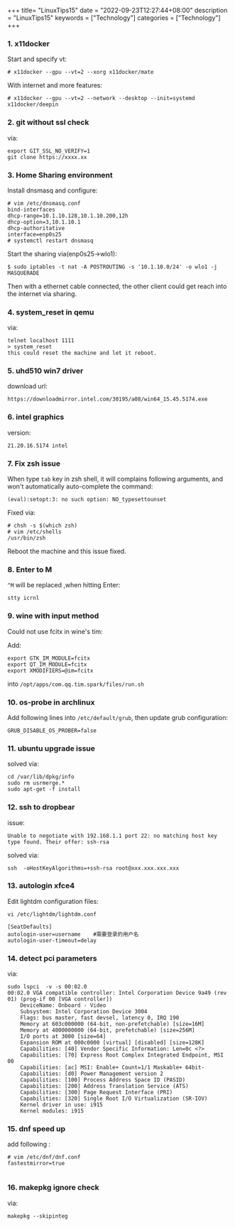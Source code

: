 +++
title= "LinuxTips15"
date = "2022-09-23T12:27:44+08:00"
description = "LinuxTips15"
keywords = ["Technology"]
categories = ["Technology"]
+++
### 1. x11docker
Start and specify vt:    

```
# x11docker --gpu --vt=2 --xorg x11docker/mate
```
With internet and more features:    

```
# x11docker --gpu --vt=2 --network --desktop --init=systemd x11docker/deepin
```

### 2. git without ssl check
via:    

```
export GIT_SSL_NO_VERIFY=1
git clone https://xxxx.xx
```

### 3. Home Sharing environment
Install dnsmasq and configure:    

```
# vim /etc/dnsmasq.conf
bind-interfaces
dhcp-range=10.1.10.128,10.1.10.200,12h
dhcp-option=3,10.1.10.1
dhcp-authoritative
interface=enp0s25
# systemctl restart dnsmasq
```
Start the sharing via(enp0s25->wlo1):    

```
$ sudo iptables -t nat -A POSTROUTING -s '10.1.10.0/24' -o wlo1 -j MASQUERADE
```
Then with a ethernet cable connected, the other client could get reach into
the internet via sharing.   

### 4. system_reset in qemu
via:    

```
telnet localhost 1111
> system_reset
this could reset the machine and let it reboot.
```

### 5. uhd510 win7 driver
download url:   

`https://downloadmirror.intel.com/30195/a08/win64_15.45.5174.exe`

### 6. intel graphics
version:   

```
21.20.16.5174 intel
```

### 7. Fix zsh issue
When type `tab` key in zsh shell, it will complains following arguments, and
won't automatically auto-complete the command:    

```
(eval):setopt:3: no such option: NO_typesettounset
```
Fixed via:    

```
# chsh -s $(which zsh)
# vim /etc/shells
/usr/bin/zsh
```
Reboot the machine and this issue fixed.    

### 8. Enter to M
`^M` will be replaced ,when hitting Enter:    

```
stty icrnl
```
### 9. wine with input method
Could not use fcitx in wine's tim:    

Add:   

```
export GTK_IM_MODULE=fcitx
export QT_IM_MODULE=fcitx
export XMODIFIERS=@im=fcitx
```
into `/opt/apps/com.qq.tim.spark/files/run.sh`
### 10. os-probe in archlinux
Add following lines into `/etc/default/grub`, then update grub configuration:      

```
GRUB_DISABLE_OS_PROBER=false
```

### 11. ubuntu upgrade issue
solved via:  

```
cd /var/lib/dpkg/info
sudo rm usrmerge.*
sudo apt-get -f install
```

### 12. ssh to dropbear
issue:    

```
Unable to negotiate with 192.168.1.1 port 22: no matching host key type found. Their offer: ssh-rsa
```
solved via:    

```
ssh  -oHostKeyAlgorithms=+ssh-rsa root@xxx.xxx.xxx.xxx
```

### 13. autologin xfce4
Edit lightdm configuration files:     

```
vi /etc/lightdm/lightdm.conf

[SeatDefaults]
autologin-user=username    #需要登录的用户名
autologin-user-timeout=delay

```

### 14. detect pci parameters
via:     

```
sudo lspci  -v -s 00:02.0
00:02.0 VGA compatible controller: Intel Corporation Device 9a49 (rev 01) (prog-if 00 [VGA controller])
	DeviceName: Onboard - Video
	Subsystem: Intel Corporation Device 3004
	Flags: bus master, fast devsel, latency 0, IRQ 190
	Memory at 603c000000 (64-bit, non-prefetchable) [size=16M]
	Memory at 4000000000 (64-bit, prefetchable) [size=256M]
	I/O ports at 3000 [size=64]
	Expansion ROM at 000c0000 [virtual] [disabled] [size=128K]
	Capabilities: [40] Vendor Specific Information: Len=0c <?>
	Capabilities: [70] Express Root Complex Integrated Endpoint, MSI 00
	Capabilities: [ac] MSI: Enable+ Count=1/1 Maskable+ 64bit-
	Capabilities: [d0] Power Management version 2
	Capabilities: [100] Process Address Space ID (PASID)
	Capabilities: [200] Address Translation Service (ATS)
	Capabilities: [300] Page Request Interface (PRI)
	Capabilities: [320] Single Root I/O Virtualization (SR-IOV)
	Kernel driver in use: i915
	Kernel modules: i915
```

### 15. dnf speed up
add following :    

```
# vim /etc/dnf/dnf.conf
fastestmirror=true


```

### 16. makepkg ignore check
via:    

```
makepkg --skipinteg
```
